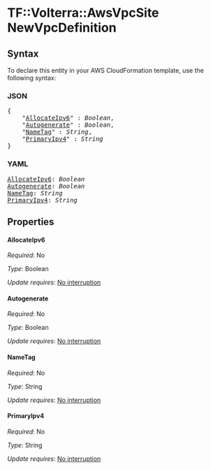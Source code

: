 # TF::Volterra::AwsVpcSite NewVpcDefinition

## Syntax

To declare this entity in your AWS CloudFormation template, use the following syntax:

### JSON

<pre>
{
    "<a href="#allocateipv6" title="AllocateIpv6">AllocateIpv6</a>" : <i>Boolean</i>,
    "<a href="#autogenerate" title="Autogenerate">Autogenerate</a>" : <i>Boolean</i>,
    "<a href="#nametag" title="NameTag">NameTag</a>" : <i>String</i>,
    "<a href="#primaryipv4" title="PrimaryIpv4">PrimaryIpv4</a>" : <i>String</i>
}
</pre>

### YAML

<pre>
<a href="#allocateipv6" title="AllocateIpv6">AllocateIpv6</a>: <i>Boolean</i>
<a href="#autogenerate" title="Autogenerate">Autogenerate</a>: <i>Boolean</i>
<a href="#nametag" title="NameTag">NameTag</a>: <i>String</i>
<a href="#primaryipv4" title="PrimaryIpv4">PrimaryIpv4</a>: <i>String</i>
</pre>

## Properties

#### AllocateIpv6

_Required_: No

_Type_: Boolean

_Update requires_: [No interruption](https://docs.aws.amazon.com/AWSCloudFormation/latest/UserGuide/using-cfn-updating-stacks-update-behaviors.html#update-no-interrupt)

#### Autogenerate

_Required_: No

_Type_: Boolean

_Update requires_: [No interruption](https://docs.aws.amazon.com/AWSCloudFormation/latest/UserGuide/using-cfn-updating-stacks-update-behaviors.html#update-no-interrupt)

#### NameTag

_Required_: No

_Type_: String

_Update requires_: [No interruption](https://docs.aws.amazon.com/AWSCloudFormation/latest/UserGuide/using-cfn-updating-stacks-update-behaviors.html#update-no-interrupt)

#### PrimaryIpv4

_Required_: No

_Type_: String

_Update requires_: [No interruption](https://docs.aws.amazon.com/AWSCloudFormation/latest/UserGuide/using-cfn-updating-stacks-update-behaviors.html#update-no-interrupt)

